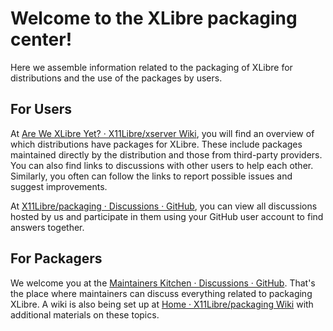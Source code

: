 # Welcome to the XLibre packaging center!

Here we assemble information related to the packaging of XLibre for distributions and the use of the packages by users.

## For Users

At [Are We XLibre Yet? · X11Libre/xserver Wiki](https://github.com/X11Libre/xserver/wiki/Are-We-XLibre-Yet%3F), you will find an overview of which distributions have packages for XLibre. These include packages maintained directly by the distribution and those from third-party providers. You can also find links to discussions with other users to help each other. Similarly, you often can follow the links to report possible issues and suggest improvements.

At [X11Libre/packaging · Discussions · GitHub](https://github.com/X11Libre/packaging/discussions), you can view all discussions hosted by us and participate in them using your GitHub user account to find answers together.


## For Packagers

We welcome you at the [Maintainers Kitchen · Discussions · GitHub](https://github.com/X11Libre/packaging/discussions/categories/maintainers-kitchen). That's the place where maintainers can discuss everything related to packaging XLibre. A wiki is also being set up at [Home · X11Libre/packaging Wiki](https://github.com/X11Libre/packaging/wiki) with additional materials on these topics.
